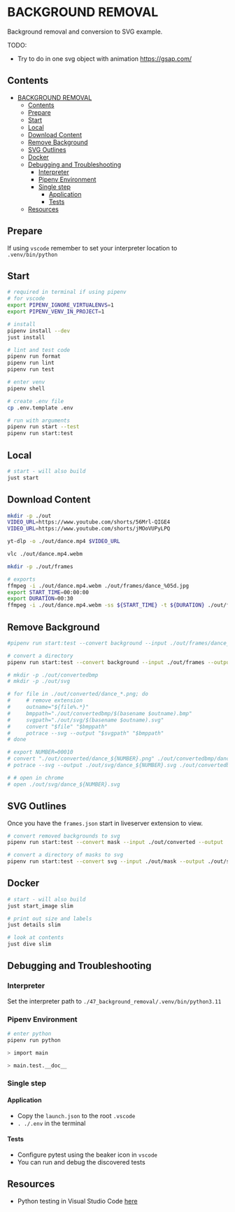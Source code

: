 # BACKGROUND REMOVAL

Background removal and conversion to SVG example.

TODO:

- Try to do in one svg object with animation https://gsap.com/

## Contents

- [BACKGROUND REMOVAL](#background-removal)
  - [Contents](#contents)
  - [Prepare](#prepare)
  - [Start](#start)
  - [Local](#local)
  - [Download Content](#download-content)
  - [Remove Background](#remove-background)
  - [SVG Outlines](#svg-outlines)
  - [Docker](#docker)
  - [Debugging and Troubleshooting](#debugging-and-troubleshooting)
    - [Interpreter](#interpreter)
    - [Pipenv Environment](#pipenv-environment)
    - [Single step](#single-step)
      - [Application](#application)
      - [Tests](#tests)
  - [Resources](#resources)

## Prepare

If using `vscode` remember to set your interpreter location to `.venv/bin/python`

## Start

```sh
# required in terminal if using pipenv
# for vscode
export PIPENV_IGNORE_VIRTUALENVS=1
export PIPENV_VENV_IN_PROJECT=1

# install
pipenv install --dev
just install

# lint and test code
pipenv run format
pipenv run lint
pipenv run test

# enter venv
pipenv shell

# create .env file
cp .env.template .env

# run with arguments
pipenv run start --test
pipenv run start:test
```

## Local

```sh
# start - will also build
just start
```

## Download Content

```sh
mkdir -p ./out
VIDEO_URL=https://www.youtube.com/shorts/56Mrl-QIGE4
VIDEO_URL=https://www.youtube.com/shorts/jMOoVUPyLPQ

yt-dlp -o ./out/dance.mp4 $VIDEO_URL

vlc ./out/dance.mp4.webm

mkdir -p ./out/frames

# exports
ffmpeg -i ./out/dance.mp4.webm ./out/frames/dance_%05d.jpg
export START_TIME=00:00:00
export DURATION=00:30
ffmpeg -i ./out/dance.mp4.webm -ss ${START_TIME} -t ${DURATION} ./out/frames/dance_%05d.jpg
```

## Remove Background

```sh
#pipenv run start:test --convert background --input ./out/frames/dance_00001.jpg --output ./out/converted/dance_00001.png

# convert a directory
pipenv run start:test --convert background --input ./out/frames --output ./out/converted

# mkdir -p ./out/convertedbmp
# mkdir -p ./out/svg

# for file in ./out/converted/dance_*.png; do
#     # remove extension
#     outname="${file%.*}"
#     bmppath="./out/convertedbmp/$(basename $outname).bmp"
#     svgpath="./out/svg/$(basename $outname).svg"
#     convert "$file" "$bmppath"
#     potrace --svg --output "$svgpath" "$bmppath"
# done

# export NUMBER=00010
# convert "./out/converted/dance_${NUMBER}.png" ./out/convertedbmp/dance_${NUMBER}.bmp
# potrace --svg --output ./out/svg/dance_${NUMBER}.svg ./out/convertedbmp/dance_${NUMBER}.bmp

# # open in chrome
# open ./out/svg/dance_${NUMBER}.svg
```

## SVG Outlines

Once you have the `frames.json` start in liveserver extension to view.

```sh
# convert removed backgrounds to svg
pipenv run start:test --convert mask --input ./out/converted --output ./out/mask

# convert a directory of masks to svg
pipenv run start:test --convert svg --input ./out/mask --output ./out/svgmask
```

## Docker

```sh
# start - will also build
just start_image slim

# print out size and labels
just details slim

# look at contents
just dive slim
```

## Debugging and Troubleshooting

### Interpreter

Set the interpreter path to `./47_background_removal/.venv/bin/python3.11`

### Pipenv Environment

```sh
# enter python
pipenv run python

> import main

> main.test.__doc__
```

### Single step

#### Application

- Copy the `launch.json` to the root `.vscode`
- `. ./.env` in the terminal

#### Tests

- Configure pytest using the beaker icon in `vscode`
- You can run and debug the discovered tests

## Resources

- Python testing in Visual Studio Code [here](https://code.visualstudio.com/docs/python/testing#_example-test-walkthroughs)
